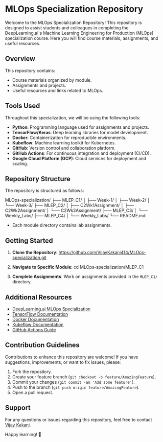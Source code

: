 # MLOps Specialization Repository

Welcome to the MLOps Specialization Repository! This repository is designed to assist students and colleagues in completing the DeepLearning.ai's Machine Learning Engineering for Production (MLOps) specialization course. Here you will find course materials, assignments, and useful resources.

## Overview

This repository contains:

- Course materials organized by module.
- Assignments and projects.
- Useful resources and links related to MLOps.

## Tools Used

Throughout this specialization, we will be using the following tools:

- **Python**: Programming language used for assignments and projects.
- **TensorFlow/Keras**: Deep learning libraries for model development.
- **Docker**: Containerization for reproducible environments.
- **Kubeflow**: Machine learning toolkit for Kubernetes.
- **GitHub**: Version control and collaboration platform.
- **GitHub Actions**: For continuous integration and deployment (CI/CD).
- **Google Cloud Platform (GCP)**: Cloud services for deployment and scaling.

## Repository Structure

The repository is structured as follows:

MLOps-specialization/
├── MLEP_C1/
│   ├── Week-1/
│   ├── Week-2/
│   └── Week-3/
├── MLEP_C2/
│   ├── C2Wk1Assignment/
│   ├── C2Wk2Assignment/
│   └── C2Wk3Assignment/
├── MLEP_C3/
│   └── Weekly_Labs/
├── MLEP_C4/
│   └── Weekly_Labs/
└── README.md

- Each module directory contains lab assignments.

## Getting Started

1. **Clone the Repository**: 
https://github.com/VijayKakani414/MLOps-specialization.git

2. **Navigate to Specific Module**: 
cd MLOps-specialization/MLEP_C1

3. **Complete Assignments**: Work on assignments provided in the `MLEP_C1/` directory.

## Additional Resources

- [DeepLearning.ai MLOps Specialization](https://www.deeplearning.ai/program/machine-learning-engineering-for-production-mlops/)
- [TensorFlow Documentation](https://www.tensorflow.org/)
- [Docker Documentation](https://docs.docker.com/)
- [Kubeflow Documentation](https://www.kubeflow.org/)
- [GitHub Actions Guide](https://docs.github.com/en/actions)

## Contribution Guidelines

Contributions to enhance this repository are welcome! If you have suggestions, improvements, or want to fix issues, please:

1. Fork the repository.
2. Create your feature branch (`git checkout -b feature/AmazingFeature`).
3. Commit your changes (`git commit -am 'Add some feature'`).
4. Push to the branch (`git push origin feature/AmazingFeature`).
5. Open a pull request.

## Support

For any questions or issues regarding this repository, feel free to contact [Vijay Kakani](mailto:vijaykakanivja@gmail.com).

Happy learning! 🚀

